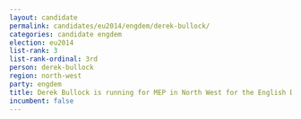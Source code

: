 ```yaml
---
layout: candidate
permalink: candidates/eu2014/engdem/derek-bullock/
categories: candidate engdem
election: eu2014
list-rank: 3
list-rank-ordinal: 3rd
person: derek-bullock
region: north-west
party: engdem
title: Derek Bullock is running for MEP in North West for the English Democrats
incumbent: false
---
```

